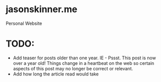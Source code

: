 # jasonskinner.me
Personal Website

# TODO:
- Add teaser for posts older than one year. IE - Pssst. This post is now over a year old! Things change in a heartbeat on the web so certain aspects of this post may no longer be correct or relevant. 
- Add how long the article read would take
